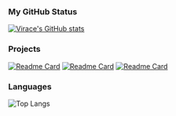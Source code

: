 ### My GitHub Status

[![Virace's GitHub stats](https://github-readme-stats.vercel.app/api?username=Virace&count_private=true&show_icons=true&bg_color=45,ad5389,3c1053&title_color=fff&text_color=fff)](https://github.com/Virace)

### Projects
[![Readme Card](https://github-readme-stats.vercel.app/api/pin/?username=Virace&repo=kratos-pe&show_owner=true)](https://github.com/virace/kratos-pe)
[![Readme Card](https://github-readme-stats.vercel.app/api/pin/?username=Virace&repo=douyu-push&show_owner=true)](https://github.com/virace/douyu-push)
[![Readme Card](https://github-readme-stats.vercel.app/api/pin/?username=Virace&repo=lol_extract_voice&show_owner=true)](https://github.com/virace/lol_extract_voice)

### Languages
![Top Langs](https://github-readme-stats.vercel.app/api/top-langs/?username=Virace&layout=compact)
